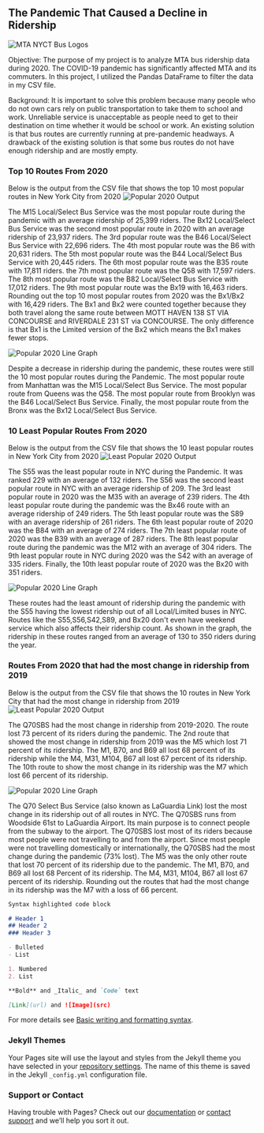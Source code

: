 ## The Pandemic That Caused a Decline in Ridership
![MTA NYCT Bus Logos](./Pictures/mtalogo.png)

Objective: The purpose of my project is to analyze MTA bus ridership data during 2020. The COVID-19 pandemic has significantly affected MTA and its commuters. In this project, I utilized the Pandas DataFrame to filter the data in my CSV file.

Background: It is important to solve this problem because many people who do not own cars rely on public transportation to take them to school and work. Unreliable service is unacceptable as people need to get to their destination on time whether it would be school or work. An existing solution is that bus routes are currently running at pre-pandemic headways. A drawback of the existing solution is that some bus routes do not have enough ridership and are mostly empty.

### Top 10 Routes From 2020

Below is the output from the CSV file that shows the top 10 most popular routes in New York City from 2020
![Popular 2020 Output](./Pictures/popoutput.PNG)

The M15 Local/Select Bus Service was the most popular route during the pandemic with an average ridership of 25,399 riders. The Bx12 Local/Select Bus Service was the second most popular route in 2020 with an average ridership of 23,937 riders. The 3rd popular route was the B46 Local/Select Bus Service with 22,696 riders. The 4th most popular route was the B6 with 20,631 riders. The 5th most popular route was the B44 Local/Select Bus Service with 20,445 riders. The 6th most popular route was the B35 route with 17,811 riders. the 7th most popular route was the Q58 with 17,597 riders. The 8th most popular route was the B82 Local/Select Bus Service with 17,012 riders. The 9th most popular route was the Bx19 with 16,463 riders. Rounding out the top 10 most popular routes from 2020 was the Bx1/Bx2 with 16,429 riders. The Bx1 and Bx2 were counted together because they both travel along the same route between MOTT HAVEN 138 ST VIA CONCOURSE and RIVERDALE 231 ST via CONCOURSE. The only difference is that Bx1 is the Limited version of the Bx2 which means the Bx1 makes fewer stops.

![Popular 2020 Line Graph](./Pictures/Popular2020.png)

Despite a decrease in ridership during the pandemic, these routes were still the 10 most popular routes during the Pandemic. The most popular route from Manhattan was the M15 Local/Select Bus Service. The most popular route from Queens was the Q58. The most popular route from Brooklyn was the B46 Local/Select Bus Service. Finally, the most popular route from the Bronx was the Bx12 Local/Select Bus Service.

### 10 Least Popular Routes From 2020

Below is the output from the CSV file that shows the 10 least popular routes in New York City from 2020
![Least Popular 2020 Output](./Pictures/leastpopoutput.PNG)

The S55 was the least popular route in NYC during the Pandemic. It was ranked 229 with an average of 132 riders. The S56 was the second least popular route in NYC with an average ridership of 209. The 3rd least popular route in 2020 was the M35 with an average of 239 riders. The 4th least popular route during the pandemic was the Bx46 route with an average ridership of 249 riders. The 5th least popular route was the S89 with an average ridership of 261 riders. The 6th least popular route of 2020 was the B84 with an average of 274 riders. The 7th least popular route of 2020 was the B39 with an average of 287 riders. The 8th least popular route during the pandemic was the M12 with an average of 304 riders. The 9th least popular route in NYC during 2020 was the S42 with an average of 335 riders. Finally, the 10th least popular route of 2020 was the Bx20 with 351 riders.

![Popular 2020 Line Graph](./Pictures/leastpop2020.png)

These routes had the least amount of ridership during the pandemic with the S55 having the lowest ridership out of all Local/Limited buses in NYC. Routes like the S55,S56,S42,S89, and Bx20 don't even have weekend service which also affects their ridership count. As shown in the graph, the ridership in these routes ranged from an average of 130 to 350 riders during the year.

### Routes From 2020 that had the most change in ridership from 2019

Below is the output from the CSV file that shows the 10 routes in New York City that had the most change in ridership from 2019
![Least Popular 2020 Output](./Pictures/mostchangeoutput.PNG)

The Q70SBS had the most change in ridership from 2019-2020. The route lost 73 percent of its riders during the pandemic. The 2nd route that showed the most change in ridership from 2019 was the M5 which lost 71 percent of its ridership. The M1, B70, and B69 all lost 68 percent of its ridership while the M4, M31, M104, B67 all lost 67 percent of its ridership. The 10th route to show the most change in its ridership was the M7 which lost 66 percent of its ridership.

![Popular 2020 Line Graph](./Pictures/highchange.png)

The Q70 Select Bus Service (also known as LaGuardia Link) lost the most change in its ridership out of all routes in NYC. The Q70SBS runs from Woodside 61st to LaGuardia Airport. Its main purpose is to connect people from the subway to the airport. The Q70SBS lost most of its riders because most people were not travelling to and from the airport. Since most people were not travelling domestically or internationally, the Q70SBS had the most change during the pandemic (73% lost). The M5 was the only other route that lost 70 percent of its ridership due to the pandemic. The M1, B70, and B69 all lost 68 Percent of its ridership. The M4, M31, M104, B67 all lost 67 percent of its ridership. Rounding out the routes that had the most change in its ridership was the M7 with a loss of 66 percent.

```markdown
Syntax highlighted code block

# Header 1
## Header 2
### Header 3

- Bulleted
- List

1. Numbered
2. List

**Bold** and _Italic_ and `Code` text

[Link](url) and ![Image](src)
```

For more details see [Basic writing and formatting syntax](https://docs.github.com/en/github/writing-on-github/getting-started-with-writing-and-formatting-on-github/basic-writing-and-formatting-syntax).

### Jekyll Themes

Your Pages site will use the layout and styles from the Jekyll theme you have selected in your [repository settings](https://github.com/bl5903/MTAridership/settings/pages). The name of this theme is saved in the Jekyll `_config.yml` configuration file.

### Support or Contact

Having trouble with Pages? Check out our [documentation](https://docs.github.com/categories/github-pages-basics/) or [contact support](https://support.github.com/contact) and we’ll help you sort it out.
